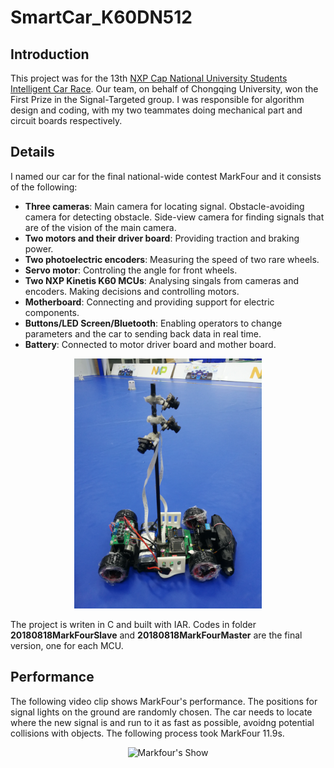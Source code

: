 # SmartCar_K60DN512

## Introduction

This project was for the 13th [NXP Cap National University Students Intelligent Car Race](https://smartcar.cdstm.cn/index). Our team, on behalf of Chongqing University, won the First Prize in the Signal-Targeted group. I was responsible for algorithm design and coding, with my two teammates doing mechanical part and circuit boards respectively.

## Details

I named our car for the final national-wide contest MarkFour and it consists of the following: 

- **Three cameras**: Main camera for locating signal. Obstacle-avoiding camera for detecting obstacle. Side-view camera for finding signals that are of the vision of the main camera.
- **Two motors and their driver board**: Providing traction and braking power.
- **Two photoelectric encoders**: Measuring the speed of two rare wheels.
- **Servo motor**: Controling the angle for front wheels.
- **Two NXP Kinetis K60 MCUs**: Analysing singals from cameras and encoders. Making decisions and controlling motors.
- **Motherboard**: Connecting and providing support for electric components.
- **Buttons/LED Screen/Bluetooth**: Enabling operators to change parameters and the car to sending back data in real time.
- **Battery**: Connected to motor driver board and mother board.

<p align="center"><img src="img/三摄图片2.jpg" alt="Markfour" width="300" /></p>

The project is writen in C and built with IAR. Codes in folder **20180818MarkFourSlave** and **20180818MarkFourMaster** are the final version, one for each MCU.

## Performance
The following video clip shows MarkFour's performance. The positions for signal lights on the ground are randomly chosen. The car needs to locate where the new signal is and run to it as fast as possible, avoidng potential collisions with objects. The following process took MarkFour 11.9s.

<p align="center"><img src="img/SmartCar.gif" alt="Markfour's Show" width="500" /></p>

